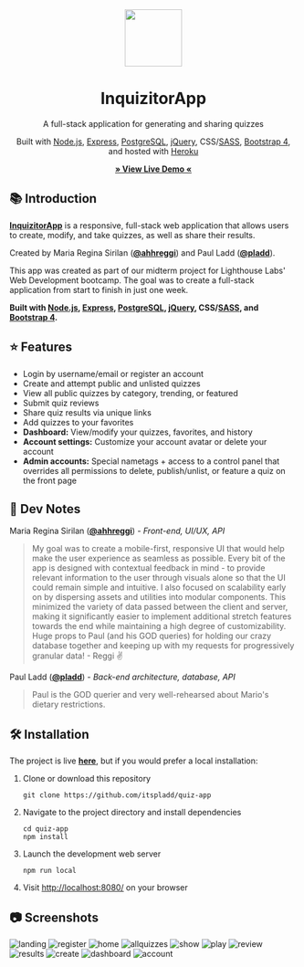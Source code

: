 <!-- TITLE -->
<div align="center">
<img src="public/images/lightbulb-circle.png" width="100" />
<h1>InquizitorApp</h1>
<p>A full-stack application for generating and sharing quizzes
</p>

<p>Built with <a href="https://nodejs.org/en/">Node.js</a>, <a href="https://expressjs.com/">Express</a>, <a href="https://www.postgresql.org/">PostgreSQL</a>, <a href="https://jquery.com">jQuery</a>, CSS/<a href="https://sass-lang.com/">SASS</a>, <a href="https://getbootstrap.com/docs/4.6/">Bootstrap 4</a>, and hosted with <a href="https://www.heroku.com/">Heroku</a></p>

<b><a href="https://inquizitor-app.herokuapp.com/" target="_blank">
   » View Live Demo «
</a></b>

</div>

<!-- INTRODUCTION -->

## 📚 Introduction

<b>[InquizitorApp](https://inquizitor-app.herokuapp.com/)</b> is a responsive, full-stack web application that allows users to create, modify, and take quizzes, as well as share their results.

Created by Maria Regina Sirilan ([**@ahhreggi**](https://github.com/ahhreggi)) and Paul Ladd ([**@pladd**](https://github.com/itspladd)).

This app was created as part of our midterm project for Lighthouse Labs' Web Development bootcamp. The goal was to create a full-stack application from start to finish in just one week.

<b>Built with <a href="https://nodejs.org/en/">Node.js</a>, <a href="https://expressjs.com/">Express</a>, <a href="https://www.postgresql.org/">PostgreSQL</a>, <a href="https://jquery.com">jQuery</a>, CSS/<a href="https://sass-lang.com/">SASS</a>, and <a href="https://getbootstrap.com/docs/4.6/">Bootstrap 4</a>.</b>

<!-- FEATURES -->
## ⭐ Features
- Login by username/email or register an account
- Create and attempt public and unlisted quizzes
- View all public quizzes by category, trending, or featured
- Submit quiz reviews
- Share quiz results via unique links
- Add quizzes to your favorites
- **Dashboard:** View/modify your quizzes, favorites, and history
- **Account settings:** Customize your account avatar or delete your account
- **Admin accounts:** Special nametags + access to a control panel that overrides all permissions to delete, publish/unlist, or feature a quiz on the front page

## 📝 Dev Notes

Maria Regina Sirilan ([**@ahhreggi**](https://github.com/ahhreggi)) - *Front-end, UI/UX, API*

> My goal was to create a mobile-first, responsive UI that would help make the user experience as seamless as possible. Every bit of the app is designed with contextual feedback in mind - to provide relevant information to the user through visuals alone so that the UI could remain simple and intuitive. I also focused on scalability early on by dispersing assets and utilities into modular components. This minimized the variety of data passed between the client and server, making it significantly easier to implement additional stretch features towards the end while maintaining a high degree of customizability. Huge props to Paul (and his GOD queries) for holding our crazy database together and keeping up with my requests for progressively granular data! - Reggi ✌️

Paul Ladd ([**@pladd**](https://github.com/itspladd)) - *Back-end architecture, database, API*

> Paul is the GOD querier and very well-rehearsed about Mario's dietary restrictions.

<!-- INSTALLATION -->

## 🛠 Installation

The project is live
<b><a href="https://inquizitor-app.herokuapp.com/" target="_blank">here</a></b>, but if you would prefer a local installation:

1. Clone or download this repository
   ```
   git clone https://github.com/itspladd/quiz-app
   ```
2. Navigate to the project directory and install dependencies
   ```
   cd quiz-app
   npm install
   ```
3. Launch the development web server
   ```
   npm run local
   ```
4. Visit <a href="http://localhost:8080/">http://localhost:8080/</a> on your browser

## 📷 Screenshots
<img src="public/images/screenshots/landing.png" alt="landing" />
<img src="public/images/screenshots/register.png" alt="register" />
<img src="public/images/screenshots/home.png" alt="home" />
<img src="public/images/screenshots/allquizzes.png" alt="allquizzes" />
<img src="public/images/screenshots/show.png" alt="show" />
<img src="public/images/screenshots/play.png" alt="play" />
<img src="public/images/screenshots/review.png" alt="review" />
<img src="public/images/screenshots/results.png" alt="results" />
<img src="public/images/screenshots/create.png" alt="create" />
<img src="public/images/screenshots/dashboard.png" alt="dashboard" />
<img src="public/images/screenshots/account.png" alt="account" />
